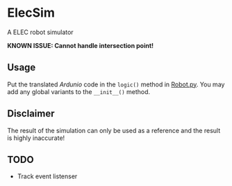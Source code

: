 # ElecSim

A ELEC robot simulator

**KNOWN ISSUE: Cannot handle intersection point!**

## Usage

Put the translated *Ardunio* code in the `logic()` method in [Robot.py](Robot.py).
You may add any global variants to the `__init__()` method.

## Disclaimer

The result of the simulation can only be used as a reference and the result is highly inaccurate!

## TODO

- Track event listenser
